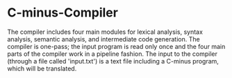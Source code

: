 # C-minus-Compiler
The compiler includes four main modules for lexical analysis, syntax analysis, semantic analysis, and intermediate code generation.
The compiler is one-pass; the input program is read only once and the four main parts of the compiler work in a pipeline fashion.
The input to the compiler (through a file called 'input.txt') is a text file including a C-minus program, which will be translated.
